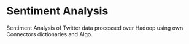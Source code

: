 # Sentiment Analysis
Sentiment Analysis of Twitter data processed over Hadoop using own Connectors dictionaries and Algo.
